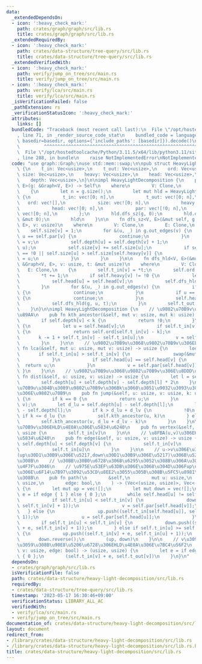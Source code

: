 ```yaml
---
data:
  _extendedDependsOn:
  - icon: ':heavy_check_mark:'
    path: crates/graph/graph/src/lib.rs
    title: crates/graph/graph/src/lib.rs
  _extendedRequiredBy:
  - icon: ':heavy_check_mark:'
    path: crates/data-structure/tree-query/src/lib.rs
    title: crates/data-structure/tree-query/src/lib.rs
  _extendedVerifiedWith:
  - icon: ':heavy_check_mark:'
    path: verify/jump_on_tree/src/main.rs
    title: verify/jump_on_tree/src/main.rs
  - icon: ':heavy_check_mark:'
    path: verify/lca/src/main.rs
    title: verify/lca/src/main.rs
  _isVerificationFailed: false
  _pathExtension: rs
  _verificationStatusIcon: ':heavy_check_mark:'
  attributes:
    links: []
  bundledCode: "Traceback (most recent call last):\n  File \"/opt/hostedtoolcache/Python/3.11.5/x64/lib/python3.11/site-packages/onlinejudge_verify/documentation/build.py\"\
    , line 71, in _render_source_code_stat\n    bundled_code = language.bundle(stat.path,\
    \ basedir=basedir, options={'include_paths': [basedir]}).decode()\n          \
    \         ^^^^^^^^^^^^^^^^^^^^^^^^^^^^^^^^^^^^^^^^^^^^^^^^^^^^^^^^^^^^^^^^^^^^^^^^^^^^^^^^^\n\
    \  File \"/opt/hostedtoolcache/Python/3.11.5/x64/lib/python3.11/site-packages/onlinejudge_verify/languages/rust.py\"\
    , line 288, in bundle\n    raise NotImplementedError\nNotImplementedError\n"
  code: "use graph::Graph;\nuse std::mem::swap;\n\npub struct HeavyLightDecomposition\
    \ {\n    t_in: Vec<usize>,\n    t_out: Vec<usize>,\n    ord: Vec<usize>,\n   \
    \ size: Vec<usize>,\n    heavy: Vec<usize>,\n    head: Vec<usize>,\n    par: Vec<usize>,\n\
    \    depth: Vec<usize>,\n}\n\nimpl HeavyLightDecomposition {\n    pub fn new<V,\
    \ E>(g: &Graph<V, E>) -> Self\n    where\n        V: Clone,\n        E: Clone,\n\
    \    {\n        let n = g.size();\n        let mut hld = HeavyLightDecomposition\
    \ {\n            t_in: vec![0; n],\n            t_out: vec![0; n],\n         \
    \   ord: vec![],\n            size: vec![0; n],\n            heavy: vec![!0; n],\n\
    \            head: vec![0; n],\n            par: vec![!0; n],\n            depth:\
    \ vec![0; n],\n        };\n        hld.dfs_sz(g, 0);\n        hld.dfs_hld(g, 0,\
    \ &mut 0);\n        hld\n    }\n\n    fn dfs_sz<V, E>(&mut self, g: &Graph<V,\
    \ E>, v: usize)\n    where\n        V: Clone,\n        E: Clone,\n    {\n    \
    \    self.size[v] = 1;\n        for &(u, _) in g.out_edges(v) {\n            if\
    \ u == self.par[v] {\n                continue;\n            }\n            self.par[u]\
    \ = v;\n            self.depth[u] = self.depth[v] + 1;\n            self.dfs_sz(g,\
    \ u);\n            self.size[v] += self.size[u];\n            if self.heavy[v]\
    \ == !0 || self.size[u] > self.size[self.heavy[v]] {\n                self.heavy[v]\
    \ = u;\n            }\n        }\n    }\n\n    fn dfs_hld<V, E>(&mut self, g:\
    \ &Graph<V, E>, v: usize, t: &mut usize)\n    where\n        V: Clone,\n     \
    \   E: Clone,\n    {\n        self.t_in[v] = *t;\n        self.ord.push(v);\n\
    \        *t += 1;\n        if self.heavy[v] != !0 {\n            let u = self.heavy[v];\n\
    \            self.head[u] = self.head[v];\n            self.dfs_hld(g, u, t);\n\
    \        }\n        for &(u, _) in g.out_edges(v) {\n            if u == self.par[v]\
    \ {\n                continue;\n            }\n            if u == self.heavy[v]\
    \ {\n                continue;\n            }\n            self.head[u] = u;\n\
    \            self.dfs_hld(g, u, t);\n        }\n        self.t_out[v] = *t;\n\
    \    }\n}\n\nimpl HeavyLightDecomposition {\n    // \u9802\u70B9v\u306Ek\u500B\
    \u89AA\n    pub fn kth_ancestor(&self, mut v: usize, mut k: usize) -> usize {\n\
    \        if self.depth[v] < k {\n            return !0;\n        }\n        loop\
    \ {\n            let u = self.head[v];\n            if self.t_in[v] - k >= self.t_in[u]\
    \ {\n                return self.ord[self.t_in[v] - k];\n            }\n     \
    \       k -= 1 + self.t_in[v] - self.t_in[u];\n            v = self.par[u];\n\
    \        }\n    }\n\n    // \u9802\u70B9u\u3068\u9802\u70B9v\u306ELCA\n    pub\
    \ fn lca(&self, mut u: usize, mut v: usize) -> usize {\n        loop {\n     \
    \       if self.t_in[u] > self.t_in[v] {\n                swap(&mut u, &mut v);\n\
    \            }\n            if self.head[u] == self.head[v] {\n              \
    \  return u;\n            }\n            v = self.par[self.head[v]];\n       \
    \ }\n    }\n\n    // \u9802\u70B9u\u3068\u9802\u70B9v\u306E\u8DDD\u96E2\n    pub\
    \ fn dist(&self, u: usize, v: usize) -> usize {\n        let l = self.lca(u, v);\n\
    \        self.depth[u] + self.depth[v] - self.depth[l] * 2\n    }\n\n    // \u9802\
    \u70B9u\u304B\u3089\u9802\u70B9v\u306Bk\u3060\u3051\u9032\u3093\u3060\u3068\u304D\
    \u306E\u9802\u70B9\n    pub fn jump(&self, u: usize, v: usize, k: usize) -> usize\
    \ {\n        if k == 0 {\n            return u;\n        }\n        let l = self.lca(u,\
    \ v);\n        let d_lu = self.depth[u] - self.depth[l];\n        let d_lv = self.depth[v]\
    \ - self.depth[l];\n        if k > d_lu + d_lv {\n            !0\n        } else\
    \ if k <= d_lu {\n            self.kth_ancestor(u, k)\n        } else {\n    \
    \        self.kth_ancestor(v, d_lu + d_lv - k)\n        }\n    }\n\n    // \u9802\
    \u70B9v\u306EHLD\u4E0A\u306E\u5834\u6240\n    pub fn vertex(&self, v: usize) ->\
    \ usize {\n        self.t_in[v]\n    }\n\n    // \u8FBA(u,v)\u306EHLD\u4E0A\u306E\
    \u5834\u6240\n    pub fn edge(&self, u: usize, v: usize) -> usize {\n        if\
    \ self.depth[u] < self.depth[v] {\n            self.t_in[v]\n        } else {\n\
    \            self.t_in[u]\n        }\n    }\n\n    // u->v\u306E\u30D1\u30B9\u3092\
    (up\u30D1\u30B9\u306E\u5217,down\u30D1\u30B9\u306E\u5217)\u306B\u5206\u89E3\u3059\
    \u308B\n    // \u30BB\u30B0\u6728\u306B\u6295\u3052\u308B\u306A\u308A\u3057\u3066\
    \u4F7F\u3046\n    // \u975E\u53EF\u63DB\u306E\u3068\u304D\u306Fup\u306E\u90E8\u5206\
    \u306E\u6F14\u7B97\u3092\u53CD\u8EE2\u3055\u305B\u308B\u5FC5\u8981\u304C\u3042\
    \u308B\n    pub fn path(\n        &self,\n        mut u: usize,\n        mut v:\
    \ usize,\n        edge: bool,\n    ) -> (Vec<(usize, usize)>, Vec<(usize, usize)>)\
    \ {\n        let mut up = vec![];\n        let mut down = vec![];\n        let\
    \ e = if edge { 1 } else { 0 };\n        while self.head[u] != self.head[v] {\n\
    \            if self.t_in[u] < self.t_in[v] {\n                down.push((self.t_in[self.head[v]],\
    \ self.t_in[v] + 1));\n                v = self.par[self.head[v]];\n         \
    \   } else {\n                up.push((self.t_in[self.head[u]], self.t_in[u] +\
    \ 1));\n                u = self.par[self.head[u]];\n            }\n        }\n\
    \        if self.t_in[u] < self.t_in[v] {\n            down.push((self.t_in[u]\
    \ + e, self.t_in[v] + 1));\n        } else if self.t_in[u] >= self.t_in[v] + e\
    \ {\n            up.push((self.t_in[v] + e, self.t_in[u] + 1));\n        }\n \
    \       down.reverse();\n        (up, down)\n    }\n\n    // v\u3092\u6839\u3068\
    \u3059\u308B\u90E8\u5206\u6728\u306EHLD\u4E0A\u306E\u7BC4\u56F2\n    pub fn subtree(&self,\
    \ v: usize, edge: bool) -> (usize, usize) {\n        let e = if edge { 1 } else\
    \ { 0 };\n        (self.t_in[v] + e, self.t_out[v])\n    }\n}\n"
  dependsOn:
  - crates/graph/graph/src/lib.rs
  isVerificationFile: false
  path: crates/data-structure/heavy-light-decomposition/src/lib.rs
  requiredBy:
  - crates/data-structure/tree-query/src/lib.rs
  timestamp: '2023-05-17 16:30:46+09:00'
  verificationStatus: LIBRARY_ALL_AC
  verifiedWith:
  - verify/lca/src/main.rs
  - verify/jump_on_tree/src/main.rs
documentation_of: crates/data-structure/heavy-light-decomposition/src/lib.rs
layout: document
redirect_from:
- /library/crates/data-structure/heavy-light-decomposition/src/lib.rs
- /library/crates/data-structure/heavy-light-decomposition/src/lib.rs.html
title: crates/data-structure/heavy-light-decomposition/src/lib.rs
---
```

